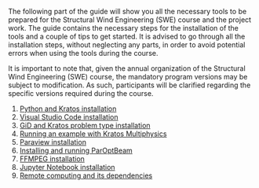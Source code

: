 The following part of the guide will show you all the necessary tools to be prepared for the Structural Wind Engineering (SWE) course and the project work. The guide contains the necessary steps for the installation of the tools and a couple of tips to get started. It is advised to go through all the installation steps, without neglecting any parts, in order to avoid potential errors when using the tools during the course.

It is important to note that, given the annual organization of the Structural Wind Engineering (SWE) course, the mandatory program versions may be subject to modification. As such, participants will be clarified regarding the specific versions required during the course.

1. [Python and Kratos installation](Kratos_with_Python_3.10.md) 
2. [Visual Studio Code installation](Visual_Studio_Code.md) 
3. [GiD and Kratos problem type installation](GiD.md) 
4. [Running an example with Kratos Multiphysics](Testing_Kratos_Installation.md) 
5. [Paraview installation](Paraview.md) 
6. [Installing and running ParOptBeam](ParOptBeam.md) 
7. [FFMPEG installation](FFMPEG.md) 
8. [Jupyter Notebook installation](Jupyter_Notebook.md) 
9. [Remote computing and its dependencies](Remote_Computing.md) 
